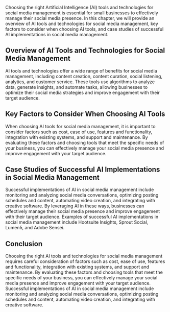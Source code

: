 

Choosing the right Artificial Intelligence (AI) tools and technologies for social media management is essential for small businesses to effectively manage their social media presence. In this chapter, we will provide an overview of AI tools and technologies for social media management, key factors to consider when choosing AI tools, and case studies of successful AI implementations in social media management.

Overview of AI Tools and Technologies for Social Media Management
-----------------------------------------------------------------

AI tools and technologies offer a wide range of benefits for social media management, including content creation, content curation, social listening, analytics, and customer service. These tools use algorithms to analyze data, generate insights, and automate tasks, allowing businesses to optimize their social media strategies and improve engagement with their target audience.

Key Factors to Consider When Choosing AI Tools
----------------------------------------------

When choosing AI tools for social media management, it is important to consider factors such as cost, ease of use, features and functionality, integration with existing systems, and support and maintenance. By evaluating these factors and choosing tools that meet the specific needs of your business, you can effectively manage your social media presence and improve engagement with your target audience.

Case Studies of Successful AI Implementations in Social Media Management
------------------------------------------------------------------------

Successful implementations of AI in social media management include monitoring and analyzing social media conversations, optimizing posting schedules and content, automating video creation, and integrating with creative software. By leveraging AI in these ways, businesses can effectively manage their social media presence and improve engagement with their target audience. Examples of successful AI implementations in social media management include Hootsuite Insights, Sprout Social, Lumen5, and Adobe Sensei.

Conclusion
----------

Choosing the right AI tools and technologies for social media management requires careful consideration of factors such as cost, ease of use, features and functionality, integration with existing systems, and support and maintenance. By evaluating these factors and choosing tools that meet the specific needs of your business, you can effectively manage your social media presence and improve engagement with your target audience. Successful implementations of AI in social media management include monitoring and analyzing social media conversations, optimizing posting schedules and content, automating video creation, and integrating with creative software.
